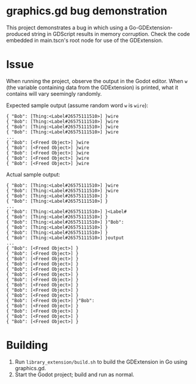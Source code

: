 # graphics.gd bug demonstration

This project demonstrates a bug in which using a Go-GDExtension-produced string in GDScript results in memory corruption. Check the code embedded in main.tscn's root node for use of the GDExtension.

# Issue
When running the project, observe the output in the Godot editor. When `w` (the variable containing data from the GDExtension) is printed, what it contains will vary seemingly randomly.

Expected sample output (assume random word `w` is `wire`):
```
{ "Bob": [Thing:<Label#26575111510>] }wire
{ "Bob": [Thing:<Label#26575111510>] }wire
{ "Bob": [Thing:<Label#26575111510>] }wire
{ "Bob": [Thing:<Label#26575111510>] }wire
...
{ "Bob": [<Freed Object>] }wire
{ "Bob": [<Freed Object>] }wire
{ "Bob": [<Freed Object>] }wire
{ "Bob": [<Freed Object>] }wire
{ "Bob": [<Freed Object>] }wire
```
Actual sample output:
```
{ "Bob": [Thing:<Label#26575111510>] }wire
{ "Bob": [Thing:<Label#26575111510>] }wire
{ "Bob": [Thing:<Label#26575111510>] }
{ "Bob": [Thing:<Label#26575111510>] }
...
{ "Bob": [Thing:<Label#26575111510>] }<Label#
{ "Bob": [Thing:<Label#26575111510>] }
{ "Bob": [Thing:<Label#26575111510>] }"Bob": 
{ "Bob": [Thing:<Label#26575111510>] }
{ "Bob": [Thing:<Label#26575111510>] }
{ "Bob": [Thing:<Label#26575111510>] }output
...
{ "Bob": [<Freed Object>] }
{ "Bob": [<Freed Object>] }
{ "Bob": [<Freed Object>] }
{ "Bob": [<Freed Object>] }
{ "Bob": [<Freed Object>] }
{ "Bob": [<Freed Object>] }
{ "Bob": [<Freed Object>] }
{ "Bob": [<Freed Object>] }
{ "Bob": [<Freed Object>] }
{ "Bob": [<Freed Object>] }
{ "Bob": [<Freed Object>] }"Bob": 
{ "Bob": [<Freed Object>] }
{ "Bob": [<Freed Object>] }
{ "Bob": [<Freed Object>] }
{ "Bob": [<Freed Object>] }

```


# Building
1. Run `library_extension/build.sh` to build the GDExtension in Go using graphics.gd.
2. Start the Godot project; build and run as normal.
